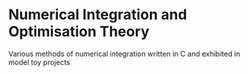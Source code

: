 # Numerical Integration and Optimisation Theory

Various methods of numerical integration written in C and exhibited in model toy projects
